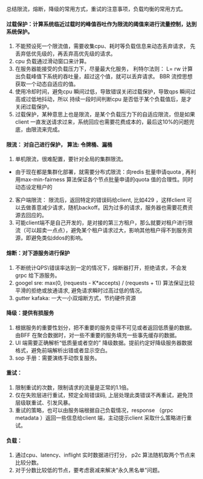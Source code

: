 
总结限流，熔断，降级的常用方式，重试的注意事项，负载均衡的常用方式。
#### 过载保护：计算系统临近过载时的峰值吞吐作为限流的阈值来进行流量控制，达到系统保护。
1. 不能预设死一个限流值，需要收集cpu、耗时等负载信息来动态丢弃请求， 先丢弃低优先级的，再丢弃高优先级的请求。 
2. cpu 负载通过滑动窗口来计算。 
3. 在服务器能接受的负载压力下，尽量最大化服务， 利特尔法则： L= rw 计算出负载峰值下系统的吞吐量，超过这个值，就可以丢弃请求。 BBR 流控思想获取一个动态自适应的值。
4. 使用冷却时间，避免cpu 瞬间过低，导致错误关闭过载保护，导致qps 瞬间过高或过低地抖动，所以 持续一段时间判断cpu 是否低于某个负载值后，是才关闭过载保护。
5. 过载保护，某种意思上也是限流，是某个负载压力下的自适应限流，但是如果client 一直发送请求过来，系统回应也需要花费成本的，最后这10%的问题兜底，由限流来完成。

#### 限流： 对自己进行保护， 算法: 令牌桶、漏桶
1. 单机限流，很难配置，要针对全局的集群限流。
 + 由于现在都是集群化部署，就需要分布式限流：向redis 批量申请quota , 再利用max-min-fairness 算法保证各个节点批量申请的quota 值的合理性。同时动态设定租户的
2. 客户端限流： 限流后，返回特定的错误码给client, 比如429 ，这样client 可以去做善意减少请求，随机backoff。因为过多的请求，服务器也需要花费资源去回应的。
3. 可能client端不是自己开发的，是对接的第三方租户，那么就要对租户进行限流（可以超卖一点点），避免某个租户请求过大，影响其他租户得不到服务资源，即避免类似ddos的影响。

#### 熔断：对下游服务进行保护
1.  不断统计QPS\错误率达到一定的情况下，熔断器打开，拒绝请求，不会发grpc 给下游服务。
2.  googel sre: max(0, (requests - K*accepts) / (requests + 1)) 算法保证比较平滑的拒绝或放通请求, 避免请求瞬时过高过低的情况。
3. gutter  kafaka: 一大一小双熔断方式，节约硬件资源

#### 降级：提供有损服务
1. 根据服务的重要性划分，把不重要的服务变得不可见或者返回低质量的数据。由BFF 在聚合数据时，对一些不重要的服务填充一些事先缓存的数据。
1. UI 端需要正确解析“低质量或者空的” 降级数据。提前约定好降级服务器数据格式，避免前端解析出错或者显示空白。
2. sop 手册：需要演练手动恢复服务。
#### 重试：
1. 限制重试的次数，限制请求的流量是正常的1.1倍。
2. 仅在失败层进行重试，预定全局错误码, 上层处理此类错误不再重试，避免顶层级联重试、引发风暴。
3. 重试的策略，也可以由服务端根据自己负载情况，response （grpc metadata ）返回一些信息给client 端，主动提示client 采取什么策略进行重试。
#### 负载：
1. 通过cpu、latency、inflight 实时数据进行打分， p2c 算法随机取两个节点来比较分数。
2. 对于分数比较低的节点，要考虑衰减来解决“永久黑名单”问题。
